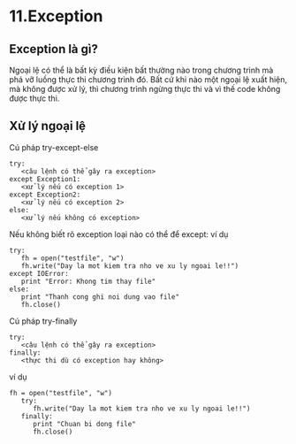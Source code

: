 # 11.Exception
## Exception là gì?
Ngoại lệ có thể là bất kỳ điều kiện bất thường nào trong chương trình mà phá vỡ luồng thực thi chương trình đó. Bất cứ khi nào một ngoại lệ xuất hiện, mà không được xử lý, thì chương trình ngừng thực thi và vì thế code không được thực thi.
## Xử lý ngoại lệ
Cú pháp try-except-else
```
try:
   <câu lệnh có thể gây ra exception>
except Exception1:
   <xử lý nếu có exception 1>
except Exception2:
   <xử lý nếu có exception 2>
else:
   <xử lý nếu không có exception>
```
Nếu không biết rõ exception loại nào có thể để except:
ví dụ
```
try:
   fh = open("testfile", "w")
   fh.write("Day la mot kiem tra nho ve xu ly ngoai le!!")
except IOError:
   print "Error: Khong tim thay file"
else:
   print "Thanh cong ghi noi dung vao file"
   fh.close()
```
Cú pháp try-finally
```
try:
   <câu lệnh có thể gây ra exception>
finally:
   <thực thi dù có exception hay không>
```
ví dụ
```
fh = open("testfile", "w")
   try:
      fh.write("Day la mot kiem tra nho ve xu ly ngoai le!!")
   finally:
      print "Chuan bi dong file"
      fh.close()
```
